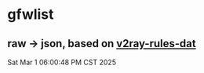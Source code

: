 # gfwlist
## raw -> json, based on [v2ray-rules-dat](https://github.com/Loyalsoldier/v2ray-rules-dat)
Sat Mar  1 06:00:48 PM CST 2025


